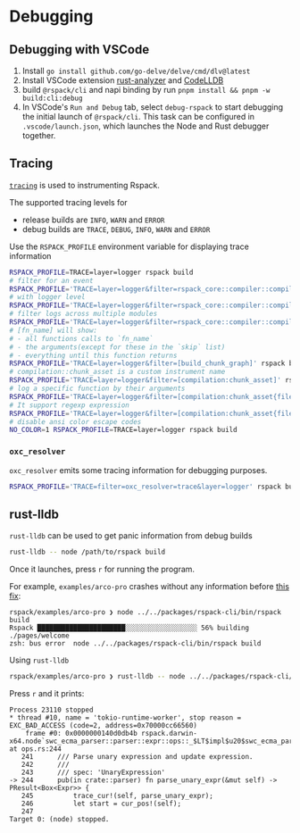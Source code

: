 # Debugging

## Debugging with VSCode

1. Install `go install github.com/go-delve/delve/cmd/dlv@latest`
2. Install VSCode extension [rust-analyzer](https://marketplace.visualstudio.com/items?itemName=rust-lang.rust-analyzer) and [CodeLLDB](https://marketplace.visualstudio.com/items?itemName=vadimcn.vscode-lldb)
3. build `@rspack/cli` and napi binding by run `pnpm install && pnpm -w build:cli:debug`
4. In VSCode's `Run and Debug` tab, select `debug-rspack` to start debugging the initial launch of `@rspack/cli`. This task can be configured in `.vscode/launch.json`, which launches the Node and Rust debugger together.

## Tracing

[`tracing`](https://crates.io/crates/tracing) is used to instrumenting Rspack.

The supported tracing levels for

* release builds are `INFO`, `WARN` and `ERROR`
* debug builds are `TRACE`, `DEBUG`, `INFO`, `WARN` and `ERROR`

Use the `RSPACK_PROFILE` environment variable for displaying trace information

```bash
RSPACK_PROFILE=TRACE=layer=logger rspack build
# filter for an event
RSPACK_PROFILE='TRACE=layer=logger&filter=rspack_core::compiler::compilation' rspack build
# with logger level
RSPACK_PROFILE='TRACE=layer=logger&filter=rspack_core::compiler::compilation=info' rspack build
# filter logs across multiple modules
RSPACK_PROFILE='TRACE=layer=logger&filter=rspack_core::compiler::compilation,rspack_core::build_chunk_graph::code_splitter' rspack build
# [fn_name] will show: 
# - all functions calls to `fn_name`
# - the arguments(except for these in the `skip` list)
# - everything until this function returns
RSPACK_PROFILE='TRACE=layer=logger&filter=[build_chunk_graph]' rspack build
# compilation::chunk_asset is a custom instrument name
RSPACK_PROFILE='TRACE=layer=logger&filter=[compilation:chunk_asset]' rspack build
# log a specific function by their arguments
RSPACK_PROFILE='TRACE=layer=logger&filter=[compilation:chunk_asset{filename="main\.js"}]' rspack build
# It support regexp expression
RSPACK_PROFILE='TRACE=layer=logger&filter=[compilation:chunk_asset{filename=".*\.js"}]' rspack build
# disable ansi color escape codes
NO_COLOR=1 RSPACK_PROFILE=TRACE=layer=logger rspack build
```

### `oxc_resolver`

`oxc_resolver` emits some tracing information for debugging purposes.

```bash
RSPACK_PROFILE='TRACE=filter=oxc_resolver=trace&layer=logger' rspack build
```

## rust-lldb

`rust-lldb` can be used to get panic information from debug builds

```bash
rust-lldb -- node /path/to/rspack build
```

Once it launches, press `r` for running the program.

For example, `examples/arco-pro` crashes without any information before [this fix](https://github.com/web-infra-dev/rspack/pull/3195/files):

```
rspack/examples/arco-pro ❯ node ../../packages/rspack-cli/bin/rspack build
Rspack ██████████████████████░░░░░░░░░░░░░░░░░░ 56% building ./pages/welcome
zsh: bus error  node ../../packages/rspack-cli/bin/rspack build
```

Using `rust-lldb`

```bash
rspack/examples/arco-pro ❯ rust-lldb -- node ../../packages/rspack-cli/bin/rspack build
```

Press `r` and it prints:

```
Process 23110 stopped
* thread #10, name = 'tokio-runtime-worker', stop reason = EXC_BAD_ACCESS (code=2, address=0x70000cc66560)
    frame #0: 0x0000000140d0db4b rspack.darwin-x64.node`swc_ecma_parser::parser::expr::ops::_$LT$impl$u20$swc_ecma_parser..parser..Parser$LT$I$GT$$GT$::parse_unary_expr::h29f49330a806839c(self=0x0000000000000000) at ops.rs:244
   241 	    /// Parse unary expression and update expression.
   242 	    ///
   243 	    /// spec: 'UnaryExpression'
-> 244 	    pub(in crate::parser) fn parse_unary_expr(&mut self) -> PResult<Box<Expr>> {
   245 	        trace_cur!(self, parse_unary_expr);
   246 	        let start = cur_pos!(self);
   247
Target 0: (node) stopped.
```

